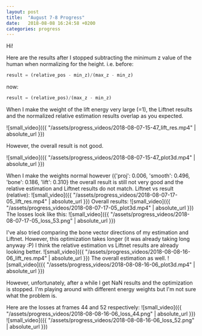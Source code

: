 ```yaml
---
layout: post
title:  "August 7-8 Progress"
date:   2018-08-08 16:24:58 +0200
categories: progress
---
```


Hi!

Here are the results after I stopped subtracting the minimum z value of the human when normalizing for the height.
i.e. before:
```python
result = (relative_pos - min_z)/(max_z - min_z)
```
now:
```python
result = (relative_pos)/(max_z - min_z)
```

When I make the weight of the lift energy very large (=1), the Liftnet results and the normalized relative estimation results overlap as you expected. 

![small_video]({{ "/assets/progress_videos/2018-08-07-15-47_lift_res.mp4" | absolute_url }})

However, the overall result is not good.

![small_video]({{ "/assets/progress_videos/2018-08-07-15-47_plot3d.mp4" | absolute_url }})

When I make the weights normal however ({'proj': 0.006, 'smooth': 0.496, 'bone': 0.186, 'lift': 0.310} the overall result is still not very good and the relative estimation and Liftnet results do not match. 
Liftnet vs result (relative):
![small_video]({{ "/assets/progress_videos/2018-08-07-17-05_lift_res.mp4" | absolute_url }})
Overall results:
![small_video]({{ "/assets/progress_videos/2018-08-07-17-05_plot3d.mp4" | absolute_url }})
The losses look like this:
![small_video]({{ "/assets/progress_videos/2018-08-07-17-05_loss_53.png" | absolute_url }})

I've also tried comparing the bone vector directions of my estimation and Liftnet. However, this optimization takes longer (it was already taking long anyway :P) I think the relative estimation vs Liftnet results are already looking better. 
![small_video]({{ "/assets/progress_videos/2018-08-08-16-06_lift_res.mp4" | absolute_url }})
The overall estimation as well. 
![small_video]({{ "/assets/progress_videos/2018-08-08-16-06_plot3d.mp4" | absolute_url }})

However, unfortunately, after a while I get NaN results and the optimization is stopped. I'm playing around with different energy weights but I'm not sure what the problem is. 

Here are the losses at frames 44 and 52 respectively:
![small_video]({{ "/assets/progress_videos/2018-08-08-16-06_loss_44.png" | absolute_url }})
![small_video]({{ "/assets/progress_videos/2018-08-08-16-06_loss_52.png" | absolute_url }})
